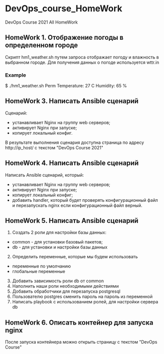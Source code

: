 # DevOps_course_HomeWork
DevOps Course 2021 All HomeWork

## HomeWork 1. Отображение погоды в определенном городе
Скрипт hm1_weather.sh путем запроса отображает погоду и влажность в выбранном городе. 
Для получения данных о погоде используется wttr.in

### Example
$ ./hm1_weather.sh Perm
Temperature: 27 C
Humidity: 65 %


## HomeWork 3. Написать Ansible сценарий
Сценарий:
 - устанавливает Nginx на группу web серверов;
 - активирует Nginx при запуске;
 - копирует локальный конфиг.
 
 В результате выполнения сценария доступна страница по адресу http://ip_host/
 с текстом "DevOps Course 2021"

## HomeWork 4. Написать Ansible сценарий
 Написать Ansible сценарий, который:
 - устанавливает Nginx на группу web серверов;
 - активирует Nginx при запуске;
 - копирует локальный конфиг;
 - добавить handler, который будет проверять конфигурационный файл и перезапускать nginx если конфигурационный файл верный.

## HomeWork 5. Написать Ansible сценарий
 1. Создать 2 роли для настройки базы данных:
 - common - для установки базовый пакетов;
 - db - для установки и настройки базы данных
 2. Определить переменные, которые мы будем использовать
 - переменные по умолчанию
 - глобальные переменные
 3. Добавить зависимость роли db от common
 4. Наполнить наши роли необходимыми действиями
 5. Добавить обработчики для перезапуска postgresql
 6. Пользователю postgres сменить пароль на пароль из переменной
 7. Написать playbook с использованием ролей, для настройки сервера db

## HomeWork 6. Описать контейнер для запуска nginx
 
 После запуска контейнера можно открыть страницу с текстом "DevOps Course"
